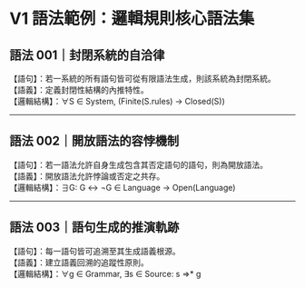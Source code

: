 # V1 語法範例：邏輯規則核心語法集

## 語法 001｜封閉系統的自洽律

【語句】：若一系統的所有語句皆可從有限語法生成，則該系統為封閉系統。  
【語義】：定義封閉性結構的內推特性。  
【邏輯結構】：∀S ∈ System, (Finite(S.rules) → Closed(S))

---

## 語法 002｜開放語法的容悖機制

【語句】：若一語法允許自身生成包含其否定語句的語句，則為開放語法。  
【語義】：開放語法允許悖論或否定之共存。  
【邏輯結構】：∃G: G ↔ ¬G ∈ Language → Open(Language)

---

## 語法 003｜語句生成的推演軌跡

【語句】：每一語句皆可追溯至其生成語義根源。  
【語義】：建立語義回溯的追蹤性原則。  
【邏輯結構】：∀g ∈ Grammar, ∃s ∈ Source: s ⇒* g

